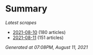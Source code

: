 # Summary
*Latest scrapes*
* [2021-08-10](https://github.com/nuuuwan/news_lk/blob/data/news_lk.2021-08-10.json) (180 articles)
* [2021-08-11](https://github.com/nuuuwan/news_lk/blob/data/news_lk.2021-08-11.json) (151 articles)

*Generated at 07:08PM, August 11, 2021*